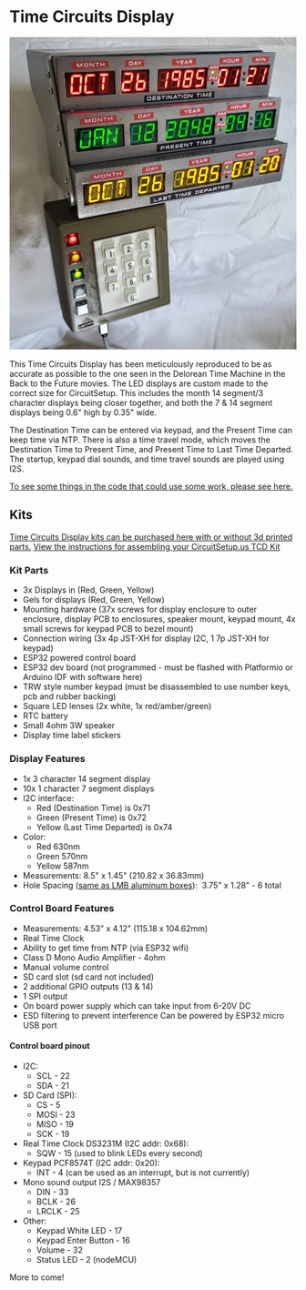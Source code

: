 # Time Circuits Display

![TCD Front](https://raw.githubusercontent.com/CircuitSetup/Time-Circuits-Display/master/Images/tcd_front2.jpg)


This Time Circuits Display has been meticulously reproduced to be as accurate as possible to the one seen in the Delorean Time Machine in the Back to the Future movies. The LED displays are custom made to the correct size for CircuitSetup. This includes the month 14 segment/3 character displays being closer together, and both the 7 & 14 segment displays being 0.6" high by 0.35" wide.

The Destination Time can be entered via keypad, and the Present Time can keep time via NTP. There is also a time travel mode, which moves the Destination Time to Present Time, and Present Time to Last Time Departed. The startup, keypad dial sounds, and time travel sounds are played using I2S. 

[To see some things in the code that could use some work, please see here.](/Time-Circuits-Display/issues)

## Kits
[Time Circuits Display kits can be purchased here with or without 3d printed parts.](https://circuitsetup.us/product/complete-time-circuits-display-kit/)
[View the instructions for assembling your CircuitSetup.us TCD Kit](/Time-Circuits-Display/wiki)

### Kit Parts
- 3x Displays in (Red, Green, Yellow)
- Gels for displays (Red, Green, Yellow)
- Mounting hardware (37x screws for display enclosure to outer enclosure, display PCB to enclosures, speaker mount, keypad mount, 4x small screws for keypad PCB to bezel mount)
- Connection wiring (3x 4p JST-XH for display I2C, 1 7p JST-XH for keypad)
- ESP32 powered control board
- ESP32 dev board (not programmed - must be flashed with Platformio or Arduino IDF with software here)
- TRW style number keypad (must be disassembled to use number keys, pcb and rubber backing)
- Square LED lenses (2x white, 1x red/amber/green)
- RTC battery
- Small 4ohm 3W speaker
- Display time label stickers

### Display Features
- 1x 3 character 14 segment display
- 10x 1 character 7 segment displays
- I2C interface:
  - Red (Destination Time) is 0x71
  - Green (Present Time) is 0x72
  - Yellow (Last Time Departed) is 0x74
- Color:
  - Red 630nm
  - Green 570nm
  - Yellow 587nm
- Measurements: 8.5" x 1.45" (210.82 x 36.83mm)
- Hole Spacing ([same as LMB aluminum boxes](https://lmbheeger.com/cr852-bluegrey.aspx)):  3.75" x 1.28" - 6 total

### Control Board Features
- Measurements: 4.53" x 4.12" (115.18 x 104.62mm)
- Real Time Clock
- Ability to get time from NTP (via ESP32 wifi)
- Class D Mono Audio Amplifier - 4ohm
- Manual volume control
- SD card slot (sd card not included)
- 2 additional GPIO outputs (13 & 14)
- 1 SPI output
- On board power supply which can take input from 6-20V DC
- ESD filtering to prevent interference
Can be powered by ESP32 micro USB port

#### Control board pinout
- I2C:
  - SCL - 22
  - SDA - 21
- SD Card (SPI):
  - CS - 5
  - MOSI - 23
  - MISO - 19
  - SCK - 19
- Real Time Clock DS3231M (I2C addr: 0x68):
  - SQW - 15 (used to blink LEDs every second)
- Keypad PCF8574T (I2C addr: 0x20):
  - INT - 4 (can be used as an interrupt, but is not currently)
- Mono sound output I2S / MAX98357
  - DIN - 33
  - BCLK - 26
  - LRCLK - 25
- Other:
  - Keypad White LED - 17
  - Keypad Enter Button - 16
  - Volume - 32
  - Status LED - 2 (nodeMCU)


More to come!
